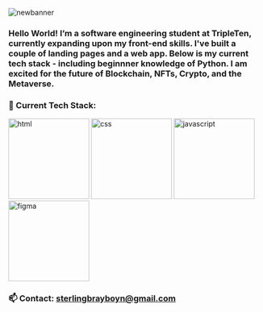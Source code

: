 ![newbanner](https://github.com/SterlingBrayboy/SterlingBrayboy/assets/123781522/ebba09c5-f019-4418-b867-450aefdca0cb)


### Hello World! I’m a software engineering student at TripleTen, currently expanding upon my front-end skills. I've built a couple of landing pages and a web app. Below is my current tech stack - including beginnner knowledge of Python. I am excited for the future of Blockchain, NFTs, Crypto, and the Metaverse.


### 💬 Current Tech Stack: 
<img width="160" alt="html" src="https://github.com/SterlingBrayboy/SterlingBrayboy/assets/123781522/8aef364f-9a37-4a21-9f8d-822fb95c6245">
<img width="160" alt="css" src="https://github.com/SterlingBrayboy/SterlingBrayboy/assets/123781522/611fe4d0-5678-4598-bb11-d3d414932d56">
<img width="160" alt="javascript" src="https://github.com/SterlingBrayboy/SterlingBrayboy/assets/123781522/f8ed5d33-357d-4932-9453-3945829b675f">
<img width="160" alt="figma" src="https://github.com/SterlingBrayboy/SterlingBrayboy/assets/123781522/db00deae-5ef9-458b-8bf3-a06bd50aa3ea">

### 📫 Contact: sterlingbrayboyn@gmail.com
